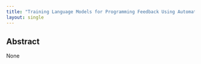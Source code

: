 ```yaml
---
title: "Training Language Models for Programming Feedback Using Automated Repair Tools"
layout: single
---
```


## Abstract
None
